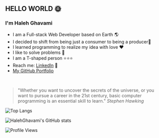 ## HELLO WORLD :sun_with_face:
### I'm Haleh Ghavami
  + I am a Full-stack Web Developer based on Earth 🌎
  + I decided to shift from being just a consumer to being a producer🌱
  + I learned programming to realize my idea with love ❤️
  + I like to solve problems 🔑
  + I am a T-shaped person ⭐⭐⭐
  + Reach me: <a href="https://www.linkedin.com/in/halehghavami/" target="_blank">LinkedIn</a> 💫
  + [My GitHub Portfolio](https://HalehGhavami.github.io/)
<br>

>   "Whether you want to uncover the secrets of the universe, or you want to pursue a   career in the 21st century, basic computer programming is an essential skill to learn."
>   *Stephen Hawking*
>  <br>
  
  ![Top Langs](https://github-readme-stats.vercel.app/api/top-langs/?username=HalehGhavami&layout=compact&show_icons=true&theme=chartreuse-dark)
 
  ![HalehGhavami's GitHub stats](https://github-readme-stats.vercel.app/api?username=HalehGhavami&&hide=stars&show_icons=true&theme=radical)
  
  ![Profile Views](https://gpvc.arturio.dev/HalehGhavami)
 



